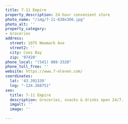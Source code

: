 ```yaml
---
title: 7-11 Empire
property_description: 24-hour convenient store
photo_name: "/img/7-11-630x366.jpg"
photo_alt: ''
property_category:
- Groceries
address:
  street: 1075 Newmark Ave
  street2: ''
  city: Coos Bay
  zip: '97420'
phone_local: "(541) 888-3320"
phone_toll_free: ''
website: https://www.7-eleven.com/
coordinates:
  lat: '43.391339'
  lng: "-124.268751"
seo:
  title: 7-11 Empire
  description: Groceries, snacks & drinks open 24/7.
  imgalt: ''
  image: ''

---
```

